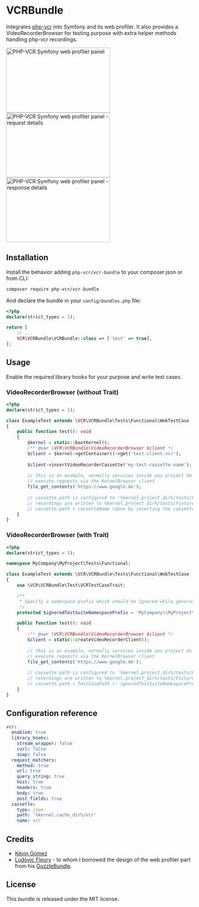 VCRBundle
=========

Integrates [php-vcr](https://github.com/php-vcr/php-vcr) into Symfony and its
web profiler.
It also provides a VideoRecorderBrowser for testing purpose with extra helper methods handling php-vcr recordings.

<img src="https://cloud.githubusercontent.com/assets/66958/5232274/b841676e-774b-11e4-8f4e-1f3e8cb7739e.png" width="280" height="175" alt="PHP-VCR Symfony web profiler panel"/>
<img src="https://cloud.githubusercontent.com/assets/66958/5232275/b84288d8-774b-11e4-803c-7b72f75e59b0.png" width="280" height="175" alt="PHP-VCR Symfony web profiler panel - request details"/>
<img src="https://cloud.githubusercontent.com/assets/66958/5232276/b84411b2-774b-11e4-93a9-475a0eeede65.png" width="280" height="175" alt="PHP-VCR Symfony web profiler panel - response details"/>

## Installation

Install the behavior adding `php-vcr/vcr-bundle` to your composer.json or
from CLI:

```bash
composer require php-vcr/vcr-bundle
```

And declare the bundle in your `config/bundles.php` file:

```php
<?php
declare(strict_types = 1);

return [
    // ...
    VCR\VCRBundle\VCRBundle::class => ['test' => true],
];
```

## Usage

Enable the required library hooks for your purpose and write test cases.

### VideoRecorderBrowser (without Trait)

```php
<?php
declare(strict_types = 1);

class ExampleTest extends \VCR\VCRBundle\Tests\Functional\WebTestCase
{
    public function test(): void
    {
        $kernel = static::bootKernel();
        /** @var \VCR\VCRBundle\VideoRecorderBrowser $client */
        $client = $kernel->getContainer()->get('test.client.vcr');
        
        $client->insertVideoRecorderCassette('my-test-cassette-name');
        
        // this is an example, normally services inside you project do stuff like this and you trigger them by
        // execute requests via the KernelBrowser client
        file_get_contents('https://www.google.de');
        
        // cassette.path is configured to '%kernel.project_dir%/tests/Fixtures'
        // recordings are written to %kernel.project_dir%/tests/Fixtures/my-test-cassette-name
        // cassette.path + cassetteName (done by inserting the cassette)
    }
}
```

### VideoRecorderBrowser (with Trait)

```php
<?php
declare(strict_types = 1);

namespace MyCompany\MyProject\Tests\Functional;

class ExampleTest extends \VCR\VCRBundle\Tests\Functional\WebTestCase
{
    use \VCR\VCRBundle\Test\VCRTestCaseTrait;

    /**
     * Specify a namespace prefix which should be ignored while generating the base path for this test case. 
     */
    protected $ignoredTestSuiteNamespacePrefix = 'MyCompany\\MyProject\\Tests\\';

    public function test(): void
    {
        /** @var \VCR\VCRBundle\VideoRecorderBrowser $client */
        $client = static::createVideoRecorderClient();
        
        // this is an example, normally services inside you project do stuff like this and you trigger them by
        // execute requests via the KernelBrowser client
        file_get_contents('https://www.google.de');
        
        // cassette.path is configured to '%kernel.project_dir%/tests/Fixtures'
        // recordings are written to %kernel.project_dir%/tests/Fixtures/Functional/ExampleTest/test
        // cassette.path + TestCasePath (- ignoredTestSuiteNamespacePrefix) + TestName
    }
}
```

## Configuration reference

```yaml
vcr:
  enabled: true
  library_hooks:
    stream_wrapper: false
    curl: false
    soap: false
  request_matchers:
    method: true
    url: true
    query_string: true
    host: true
    headers: true
    body: true
    post_fields: true
  cassette:
    type: json
    path: '%kernel.cache_dir%/vcr'
    name: vcr
```

## Credits

* [Kévin Gomez](http://github.com/K-Phoen/)
* [Ludovic Fleury](https://github.com/ludofleury) - to whom I borrowed the
  design of the web profiler part from his [GuzzleBundle](https://github.com/ludofleury/GuzzleBundle/).

## License

This bundle is released under the MIT license.
